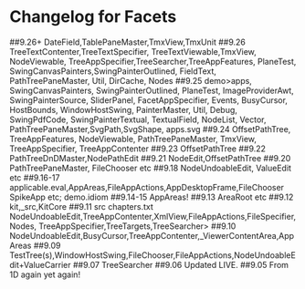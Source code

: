 # Changelog for Facets
##9.26+
DateField,TablePaneMaster,TmxView,TmxUnit
##9.26
TreeTextContenter,TreeTextSpecifier,
TreeTextViewable,TmxView,
NodeViewable,
TreeAppSpecifier,TreeSearcher,TreeAppFeatures,
PlaneTest,
SwingCanvasPainters,SwingPainterOutlined,
FieldText,
PathTreePaneMaster,
Util,
DirCache,
Nodes
##9.25
demo>apps, SwingCanvasPainters, SwingPainterOutlined, PlaneTest, 
ImageProviderAwt, SwingPainterSource, SliderPanel, FacetAppSpecifier, 
Events, BusyCursor, HostBounds, WindowHostSwing, PainterMaster, 
Util, Debug, SwingPdfCode, SwingPainterTextual, TextualField, 
NodeList, Vector, PathTreePaneMaster,SvgPath,SvgShape, 
apps.svg
##9.24
OffsetPathTree, 
TreeAppFeatures, 
NodeViewable, 
PathTreePaneMaster, 
TmxView, 
TreeAppSpecifier, 
TreeAppContenter
##9.23
OffsetPathTree
##9.22
PathTreeDnDMaster,NodePathEdit
##9.21
NodeEdit,OffsetPathTree
##9.20
PathTreePaneMaster, FileChooser etc 
##9.18
NodeUndoableEdit, ValueEdit etc
##9.16-17
applicable.eval,AppAreas,FileAppActions,AppDesktopFrame,FileChooser
SpikeApp etc; demo.idiom
##9.14-15
AppAreas!
##9.13
AreaRoot etc
##9.12
kit,_src,KitCore
##9.11
src
chapters.txt
NodeUndoableEdit,TreeAppContenter,XmlView,FileAppActions,FileSpecifier,Nodes,
TreeAppSpecifier,TreeTargets,TreeSearcher>
##9.10
NodeUndoableEdit,BusyCursor,TreeAppContenter,_ViewerContentArea,AppAreas
##9.09
TestTree(s),WindowHostSwing,FileChooser,FileAppActions,NodeUndoableEdit+ValueCarrier
##9.07
TreeSearcher
##9.06
Updated LIVE.
##9.05
From 1D again yet again!